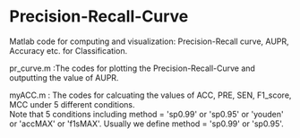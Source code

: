 # Precision-Recall-Curve
Matlab code for computing and visualization:  Precision-Recall curve,  AUPR, Accuracy  etc. for Classification.


pr_curve.m :The codes for plotting the Precision-Recall-Curve and outputting the value of AUPR.



myACC.m : The codes for calcuating the values of ACC, PRE, SEN, F1_score, MCC under 5 different conditions.        
Note that 5 conditions including method = 'sp0.99' or 'sp0.95' or 'youden' or 'accMAX' or 'f1sMAX'. 
Usually we define method = 'sp0.99' or 'sp0.95'.
